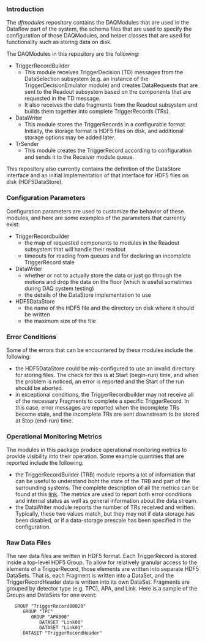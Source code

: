 ### Introduction

The _dfmodules_ repository contains the DAQModules that are used in the Dataflow part of the system, the schema files that are used to specify the configuration of those DAQModules, and helper classes that are used for functionality such as storing data on disk.

The DAQModules in this repository are the following:
* TriggerRecordBuilder
   * This module receives TriggerDecision (TD) messages from the DataSelection subsystem (e.g. an instance of the TriggerDecisionEmulator module) and creates DataRequests that are sent to the Readout subsystem based on the components that are requested in the TD message.
   * It also receives the data fragments from the Readout subsystem and builds them together into complete TriggerRecords (TRs).  
* DataWriter
   * This module stores the TriggerRecords in a configurable format.  Initially, the storage format is HDF5 files on disk, and additional storage options may be added later.   
* TrSender
   * This module creates the TriggerRecord according to configuration and sends it to the Receiver module queue. 
 

This repository also currently contains the definition of the DataStore interface and an initial implementation of that interface for HDF5 files on disk (HDF5DataStore).  

### Configuration Parameters

Configuration parameters are used to customize the behavior of these modules, and here are some examples of the parameters that currently exist:
* TriggerRecordbuilder
   * the map of requested components to modules in the Readout subsystem that will handle their readout
   * timeouts for reading from queues and for declaring an incomplete TriggerRecord stale
* DataWriter
   * whether or not to actually store the data or just go through the motions and drop the data on the floor (which is useful sometimes during DAQ system testing)
   * the details of the DataStore implementation to use
* HDF5DataStore
   * the name of the HDF5 file and the directory on disk where it should be written
   * the maximum size of the file

### Error Conditions

Some of the errors that can be encountered by these modules include the following:
* the HDF5DataStore could be mis-configured to use an invalid directory for storing files.  The check for this is at Start (begin-run) time, and when the problem is noticed, an error is reported and the Start of the run should be aborted.
* in exceptional conditions, the TriggerRecordbuilder may not receive all of the necessary Fragments to complete a specific TriggerRecord.  In this case, error messages are reported when the incomplete TRs become stale, and the incomplete TRs are sent downstream to be stored at Stop (end-run) time.

### Operational Monitoring Metrics

The modules in this package produce operational monitoring metrics to provide visibility into their operation.  Some example quantities that are reported include the following:
* the TriggerRecordBuilder (TRB) module reports a lot of information that can be useful to understand boht the state of the TRB and part of the surrounding systems. The complete description of all the metrics can be found at this [link](https://github.com/DUNE-DAQ/dfmodules/blob/develop/docs/TRB_metrics.md). The metrics are used to report both error conditions and internal status as well as general information about the data stream.
* the DataWriter module reports the number of TRs received and written.  Typically, these two values match, but they may not if data storage has been disabled, or if a data-storage prescale has been specified in the configuration.

### Raw Data Files

The raw data files are written in HDF5 format.  Each TriggerRecord is stored inside a top-level HDF5 Group.  To allow for relatively granular access to the elements of a TriggerRecord, those elements are written into separate HDF5 DataSets.  That is, each Fragment is written into a DataSet, and the TriggerRecordHeader data is written into its own DataSet.  Fragments are grouped by detector type (e.g. TPC), APA, and Link.  Here is a sample of the Groups and DataSets for one event:

```
   GROUP "TriggerRecord00029"
      GROUP "TPC"
         GROUP "APA000"
            DATASET "Link00"
            DATASET "Link01"
      DATASET "TriggerRecordHeader"
```
